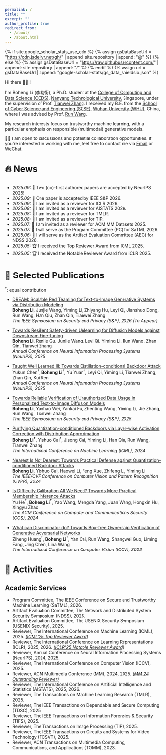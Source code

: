 ```yaml
---
permalink: /
title: ""
excerpt: ""
author_profile: true
redirect_from: 
  - /about/
  - /about.html
---
```


{% if site.google_scholar_stats_use_cdn %}
{% assign gsDataBaseUrl = "https://cdn.jsdelivr.net/gh/" | append: site.repository | append: "@" %}
{% else %}
{% assign gsDataBaseUrl = "https://raw.githubusercontent.com/" | append: site.repository | append: "/" %}
{% endif %}
{% assign url = gsDataBaseUrl | append: "google-scholar-stats/gs_data_shieldsio.json" %}

<span class='anchor' id='about-me'></span>

Hi there 👋👋 !

I'm Boheng Li (李勃衡), a Ph.D. student at the [College of Computing and Data Science (CCDS)](https://www.ntu.edu.sg/computing), [Nanyang Technological University](https://www.ntu.edu.sg/), Singapore, under the supervision of Prof. [Tianwei Zhang](https://personal.ntu.edu.sg/tianwei.zhang/index.html). I received my B.E. from the [School of Cyber Science and Engineering (SCSE)](http://cse.whu.edu.cn/index.htm), [Wuhan University (WHU)](https://www.whu.edu.cn/), China, where I was advised by Prof. [Run Wang](http://wangrun.github.io/). 

<!-- During my undergraduate studies, I also worked as a research intern at the [State Key Laboratory of Blockchain and Data Security](http://fit.zju.edu.cn/fitcn/2023/0406/c34346a2738118/page.htm), [Zhejiang University](https://www.zju.edu.cn/), China, collaborating with Dr. [Yiming Li](https://liyiming.tech/). -->

My research interests focus on trustworthy machine learning, with a particular emphasis on responsible (multimodal) generative models.

🌟🌟 I am open to discussions and potential collaboration opportunities. If you're interested in working with me, feel free to contact me via <a href="mailto:randy.bh.li@foxmail.com">Email</a> or <a href="https://antigonerandy.github.io/images/wechat.jpg">WeChat</a>.

<!-- My curriculum vitae can be downloaded [here (in English)](https://github.com/AntigoneRandy/antigonerandy.github.io/raw/main/docs/Boheng_Li_s_CV.pdf).  -->

# 🔥 News

<div style="max-height: 250px; overflow-y: auto;">
<ul>
  <li><em>2025.09:</em> 🎉 Two (co)-first authored papers are accepted by NeurIPS 2025!</li>
  <li><em>2025.09:</em> 🎉 One paper is accepted by IEEE S&P 2026.</li>
  <li><em>2025.09:</em> 📝 I am invited as a reviewer for ICLR 2026.</li>
  <li><em>2025.08:</em> 📝 I am invited as a reviewer for AISTATS 2026.</li>
  <li><em>2025.08:</em> 📝 I am invited as a reviewer for TMLR.</li>
  <li><em>2025.08:</em> 📝 I am invited as a reviewer for TIP.</li>
  <li><em>2025.07:</em> 📝 I am invited as a reviewer for ACM MM Datasets 2025.</li>
  <li><em>2025.07:</em> 📝 I will serve as the Program Committee (PC) for SaTML 2026.</li>
  <li><em>2025.06:</em> 📝 I will serve as the Artifact Evaluation Committee (AEC) for NDSS 2026.</li>
  <li><em>2025.05:</em> 🏆 I received the Top Reviewer Award from ICML 2025.</li>
  <li><em>2025.05:</em> 🏆 I received the Notable Reviewer Award from ICLR 2025.</li>
  <li><em>2025.03:</em> 📝 I am invited as a reviewer for ICCV 2025.</li>
  <li><em>2025.03:</em> 📝 I am invited as a reviewer for IEEE TDSC.</li>
  <!-- <li><em>2025.02:</em> 🎉 One paper is accepted by CVPR 2025.</li> -->
  <li><em>2025.02:</em> 📝 I am invited as a reviewer for NeurIPS 2025.</li>
  <li><em>2025.02:</em> 📝 I am invited as a reviewer for ACM MM 2025.</li>
  <li><em>2025.01:</em> 🎉 One paper is accepted by USENIX Security 2025.</li>
  <li><em>2025.01:</em> 📝 I am invited as a reviewer for IEEE TIFS.</li>
  <li><em>2024.12:</em> 📝 I am invited as a reviewer for ICML 2025.</li>
  <!-- <li><em>2024.12:</em> 🎉 One paper is accepted by AAAI 2025.</li> -->
  <li><em>2024.11:</em> 📝 I will serve as the Artifact Evaluation Committee (AEC) for USENIX Security 2025.</li>
  <li><em>2024.11:</em> 📝 I am invited as a reviewer for IEEE Transactions on Circuits and Systems for Video Technology (TCSVT).</li>
  <li><em>2024.11:</em> 🏆 I received the Outstanding Reviewer Award from ACM MM 2024.</li>
  <li><em>2024.09:</em> 🎉 One paper is accepted by S&P 2025.</li>
  <li><em>2024.05:</em> 🎉 One paper is accepted by ICML 2024.</li>
  <li><em>2024.02:</em> 🎉 One paper is accepted by CVPR 2024.</li>
  <li><em>2024.02:</em> 🏆 Our team won the Outstanding Prize of Innova University Student Innovation Achievement Award.</li>
  <li><em>2024.01:</em> 📝 I am invited as a reviewer for ACM MM 2024.</li>
  <!-- <li><em>2023.12:</em> 🎉 One paper is accepted by AAAI 2024.</li> -->
  <!-- <li><em>2023.10:</em> 🏆 I am awarded with National Scholarship 2023.</li>
  <li><em>2023.08:</em> 📝 I am invited as a reviewer by ACM TOMM.</li>
  <!-- <li><em>2023.08:</em> 🎉 One paper is accepted by ICCVW UnCV 2023.</li> -->
  <!-- <li><em>2023.07:</em> 🎉 One paper is accepted by ACM MM 2023.</li> -->
  <li><em>2023.07:</em> 🎉 One paper is accepted by ICCV 2023.</li>
  <li><em>2023.06:</em> 📝 I am invited as a reviewer by ACM MM.</li>
  <li><em>2023.02:</em> 🏆 I was awarded the Huawei Scholarship (54 candidates per year in WHU) by Wuhan University & Huawei Technologies Co., Ltd.</li>
  <li><em>2022.11:</em> 🏆 Our team "AntiE" won the Gold Reward (national highest award, award rate &lt; 0.01%) at the 8th China International College Students 'Internet+' Innovation and Entrepreneurship Competition. Thanks to all teammates and advisors!</li>
  <li><em>2022.10:</em> 🏆 I won the National Scholarship (0.2% national-wide) and was selected as Pacemaker to Merit Student of WHU (Award Rate: 60/59774=0.1%).</li>
  <!-- <li><em>2022.10:</em> 🏆 I ranked 1/157 in the 2022 Comprehensive Assessment of SCSE with a full score in practice and innovation ability. My total score surpassed the second place by 11%.</li> -->
  <li><em>2022.08:</em> 🏆 Our team won the Outstanding Winner Award (highest award) in the 2022 National College Student Surveying and Mapping Discipline Innovation and Entrepreneurship Intelligent Competition.</li>
  <li><em>2022.08:</em> 🏆 Our team "AntiE" won the Golden Prize in the 8th China International College Students "Internet+" Innovation and Entrepreneurship Competition, Hubei Province Division, and successfully entered the National Finals.</li>
  <li><em>2022.08:</em> 🏆 Our team won the First Prize in the 15th Chinese Collegiate Computing Competition National Finals (4C'2022).</li>
  <li><em>2022.08:</em> 🏆 Our team "AntiE" won the Outstanding Winner Award in the 14th Shenzhen Innovation and Entrepreneurship Competition.</li>
  <li><em>2022.07:</em> 🎓 This semester ended with a GPA of 4.0/4.0 and an average score of 95.47/100.</li>
  <li><em>2022.07:</em> 🏆 I won the Second Prize in the Lanqiao Cup national finals.</li>
  <li><em>2022.07:</em> 🏆 Our team "AntiE" won the Golden Prize in the "Challenge Cup" Innovation and Entrepreneurship Competition, Hubei Province Division, and successfully entered the National Competition.</li> 
  <!-- <li><em>2022.06:</em> 🏆 I was awarded as a "Social Activity Activist" by Wuhan University.</li> -->
  <!-- <li><em>2022.06:</em> 📄 Our paper "Optimized Design Method for Satellite Constellation Configuration Based on Real-time Coverage Area Evaluation" was accepted by Geoinformatics 2022. <a href="https://arxiv.org/pdf/2209.09131.pdf">[PDF]</a></li> -->
  <!-- <li><em>2022.06:</em> 📄 Our paper "Comprehensive Evaluation of Emergency Shelters in Wuhan City Based on GIS" was accepted by Geoinformatics 2022. <a href="https://arxiv.org/pdf/2209.07687.pdf">[PDF]</a></li> -->
</ul>
</div>


# 📝 Selected Publications 

$^\dagger$: equal contribution

<!-- ## 🛰️ Geoinformatics & Remote Sensing
- [Optimized Design Method for Satellite Constellation Configuration Based on Real-time Coverage Area Evaluation](https://ieeexplore.ieee.org/document/9963835)   
Jiahao Zhou, **Boheng Li**, Qingxiang Meng   
*The 29th International Conference on Geoinformatics (CPGIS), 2022*

- [Comprehensive Evaluation of Emergency Shelters in Wuhan City Based on GIS](https://ieeexplore.ieee.org/document/9963810)   
Tingyu Luo, **Boheng Li**, Jiahao Zhou, Qingxiang Meng   
*The 29th International Conference on Geoinformatics (CPGIS), 2022* -->
- [DREAM: Scalable Red Teaming for Text-to-Image Generative Systems via Distribution Modeling](https://arxiv.org/abs/2507.16329)   
**Boheng Li**, Junjie Wang, Yiming Li, Zhiyang Hu, Leyi Qi, Jianshuo Dong, Run Wang, Han Qiu, Zhan Qin, Tianwei Zhang   
*The IEEE Symposium on Security and Privacy (S&P), 2026 (To Appear)*

- [Towards Resilient Safety-driven Unlearning for Diffusion Models against Downstream Fine-tuning](https://arxiv.org/abs/2507.16302)   
**Boheng Li**, Renjie Gu, Junjie Wang, Leyi Qi, Yiming Li, Run Wang, Zhan Qin, Tianwei Zhang   
*Annual Conference on Neural Information Processing Systems (NeurIPS), 2025*

- [Taught Well Learned Ill: Towards Distillation-conditional Backdoor Attack]()   
Yukun Chen$^\dagger$, **Boheng Li**$^\dagger$, Yu Yuan$^\dagger$, Leyi Qi, Yiming Li, Tianwei Zhang, Zhan Qin, Kui Ren   
*Annual Conference on Neural Information Processing Systems (NeurIPS), 2025*

<!-- - [Towards Label-Only Membership Inference Attack against Pre-trained Large Language Models](https://www.arxiv.org/abs/2502.18943)   
Yu He, **Boheng Li**, Liu Liu, Zhongjie Ba, Wei Dong, Yiming Li, Zhan Qin, Kui Ren, Chun Chen   
*The 34th USENIX Security Symposium (USENIX Security), 2025* -->

- [Towards Reliable Verification of Unauthorized Data Usage in Personalized Text-to-Image Diffusion Models](https://arxiv.org/abs/2410.10437)   
**Boheng Li**, Yanhao Wei, Yankai Fu, Zhenting Wang, Yiming Li, Jie Zhang, Run Wang, Tianwei Zhang   
*The IEEE Symposium on Security and Privacy (S&P), 2025*

- [Purifying Quantization-conditioned Backdoors via Layer-wise Activation Correction with Distribution Approximation](https://openreview.net/pdf?id=CEfr3h68KU)   
**Boheng Li$^\dagger$**, Yishuo Cai$^\dagger$, Jisong Cai, Yiming Li, Han Qiu, Run Wang, Tianwei Zhang   
*The International Conference on Machine Learning (ICML), 2024*

- [Nearest Is Not Dearest: Towards Practical Defense against Quantization-conditioned Backdoor Attacks](https://arxiv.org/abs/2405.12725)   
**Boheng Li**, Yishuo Cai, Haowei Li, Feng Xue, Zhifeng Li, Yiming Li   
*The IEEE/CVF Conference on Computer Vision and Pattern Recognition (CVPR), 2024*

- [Is Difficulty Calibration All We Need? Towards More Practical Membership Inference Attacks](https://arxiv.org/abs/2409.00426)   
Yu He$^\dagger$, **Boheng Li$^\dagger$**, Yao Wang, Mengda Yang, Juan Wang, Hongxin Hu, Xingyu Zhao   
*The ACM Conference on Computer and Communications Security (CCS), 2024*

- [What can Discriminator do? Towards Box-free Ownership Verification of Generative Adversarial Networks](https://arxiv.org/abs/2307.15860)   
Ziheng Huang$^\dagger$, **Boheng Li**$^\dagger$, Yan Cai, Run Wang, Shangwei Guo, Liming Fang, Jing Chen, Lina Wang   
*The International Conference on Computer Vision (ICCV), 2023*

<!-- 
- [Invisible Backdoor Attack against Self-supervised Learning]()    
Hanrong Zhang, Zhenting Wang, **Boheng Li**, Fulin Lin, Tingxu Han, Mingyu Jin, Chenlu Zhan, Mengnan Du, Hongwei Wang, Shiqing Ma   
*The IEEE/CVF Conference on Computer Vision and Pattern Recognition (CVPR), 2025* -->

<!-- - [Lips Are Lying: Spotting the Temporal Inconsistency between Audio and Visual in Lip-Syncing DeepFakes](https://arxiv.org/abs/2401.15668)   
Weifeng Liu, Tianyi She, Jiawei Liu, **Boheng Li**, Dongyu Yao, Ziyou Liang, Run Wang   
*Annual Conference on Neural Information Processing Systems (NeurIPS), 2024* -->

<!-- ## 🤖️ AI Security, Privacy & Intellectual Property (IP) Protection -->
<!-- - [Transfer Learning of Real Image Features with Soft Contrastive Loss for Fake Image Detection]()   
Ziyou Liang, Weifeng Liu, Run Wang, Mengjie Wu, **Boheng Li**, Yuyang Zhang, Lina Wang, Xinyi Yang   
*Annual AAAI Conference on Artificial Intelligence (AAAI), 2025*

- [TraceEvader: Making DeepFakes More Untraceable via Evading the Forgery Model Attribution](https://ojs.aaai.org/index.php/AAAI/article/view/29973)   
Mengjie Wu, Jingui Ma, Run Wang, Sidan Zhang, **Boheng Li**, Chenhao Lin, Liming Fang, Lina Wang   
*Annual AAAI Conference on Artificial Intelligence (AAAI), 2024*

- [Free Fine-tuning: A Plug-and-Play Watermarking Scheme for Deep Neural Networks](https://arxiv.org/abs/2210.07809)   
Run Wang, Jixing Ren, **Boheng Li**, Tianyi She, Wenhui Zhang, Liming Fang, Jing Chen, Lina Wang  
*ACM Multimedia (MM), 2023*  -->

<!-- - [Dual-level Interaction for Domain Adaptive Semantic Segmentation](https://arxiv.org/abs/2307.07972)   
Dongyu Yao, **Boheng Li**$^\*$   
*ICCV Workshop on Uncertainty Quantification for Computer Vision (UnCV), 2023* -->


<!-- # 🏆 Competition Awards
- 🏅️ **Gold Reward.** The 8th China International College Students "Internet+" Innovation and Entrepreneurship Competition. *2022.11*
- **First Prize.** The 2022 China Mobile Creator Marathon "OnePoint" Special Competition on Spatio-temporal Information *2022.11*
- **First Prize.** The 15th Chinese Collegiate Computing Competition National Finals (4C'2022). *2022.09*
- **Golden Prize of Hubei Province.** The 2022 "Challenge Cup" Innovation and Entrepreneurship Competition. *2022.08*
- **Outstanding Winner Award.** The 2022 National College Student Surveying and Mapping Discipline Innovation and Entrepreneurship Intelligent Competition Development and Design Competition. *2022.08*
- **Second Prize.** The Lanqiao Cup Competition National Finals. *2022.08*
- **Outstanding Winner Award.** The 14th Shenzhen Innovation and Entrepreneurship Competition. *2022.07*
- **First Place in Second Prize.** The 2018 National Olympic in Informatics, Sichuan Provincial Competition (NOIp'18). *2018.11* -->

<!-- # 🎖 Scholarships and Honors
- *2024.06* **Outstanding Graduate**, *Wuhan University, China*
- *2024.06* **Outstanding Bachelor Thesis Award**, *Wuhan University, China*
- *2023.10* **National Scholarship** (Award Rate: 0.2% national-wide) *Ministry of Education, China* 
- *2023.02* **Huawei Scholarship** (Award Rate: 54/59774=0.1%) *Wuhan University & Huawei Technologies Co., Ltd.*
- *2022.10* **Pacemaker to Merit Student** (Award Rate: 60/59774=0.1%) *Wuhan University*
- *2022.10* **National Scholarship** (Award Rate: 0.2% national-wide) *Ministry of Education, China* 
- *2022.10* **First Class Scholarship of WHU** (Award Rate: 5% school-wide) *Wuhan University* 
- *2022.06* **Social Activist** (Award Rate: 1584/59774=2.6%) *Wuhan University*
- *2021.10* **Merit Student**  (Award Rate: 10% school-wide) *Wuhan University* 
- *2021.10* **HUANG Zhangren Scholarship** (Award Rate: 60/59774=0.1%, 60 candidates per year in WHU) *Wuhan University* 
- *2021.10* **First Class Scholarship of WHU** (Award Rate: 5% school-wide) *Wuhan University* 
- *2021.06* **Excellent Student Cadre** (Award Rate: 924/59774=1.5%) *Wuhan University* -->

<!-- # 📖 Educations
- *2024.08 - Now*, Ph.D. Student, College of Computing and Data Science, Nanyang Technological University, Singapore. 
- *2020.09 - 2024.06*, Undergraduate, School of Cyber Science and Engineering, Wuhan University, China. Majoring in Information Security. 
- *2017.09 - 2020.06*, Senior Middle School, Class of Olympic in Informatics, Chengdu Foreign Languages School, China.
- *2014.09 - 2017.06*, Junior Middle School, Chengdu Foreign Languages School, China. -->

# 🎡 Activities

## Academic Services
- Program Committee, The IEEE Conference on Secure and Trustworthy Machine Learning (SaTML), 2026.
- Artifact Evaluation Committee, The Network and Distributed System Security Symposium (NDSS), 2026.
- Artifact Evaluation Committee, The USENIX Security Symposium (USENIX Security), 2025.
- Reviewer, The International Conference on Machine Learning (ICML), 2025. *[(ICML'25 Top Reviewer Award)](https://icml.cc/Conferences/2025/ProgramCommittee)*
- Reviewer, The International Conference on Learning Representations (ICLR), 2025, 2026. *[(ICLR'25 Notable Reviewer Award)](https://iclr.cc/Conferences/2025/Reviewers)*
- Reviewer, Annual Conference on Neural Information Processing Systems (NeurIPS), 2024, 2025.
- Reviewer, The International Conference on Computer Vision (ICCV), 2025.
- Reviewer, ACM Multimedia Conference (MM), 2024, 2025. *[(MM'24 Outstanding Reviewer)](https://2024.acmmm.org/outstanding-ac-reviewer)*
- Reviewer, The International Conference on Artificial Intelligence and Statistics (AISTATS), 2025, 2026.
- Reviewer, The Transactions on Machine Learning Research (TMLR), 2025.
- Reviewer, The IEEE Transactions on Dependable and Secure Computing (TDSC), 2025.
- Reviewer, The IEEE Transactions on Information Forensics & Security (TIFS), 2025.
- Reviewer, The Transactions on Image Processing (TIP), 2025.
- Reviewer, The IEEE Transactions on Circuits and Systems for Video Technology (TCSVT), 2025.
- Reviewer, ACM Transactions on Multimedia Computing, Communications, and Applications (TOMM), 2023.


<!-- # 🧑‍🏫 Teaching Experiences
- Teaching Assistant, Artificial Intelligence (AI), Undergrads, SCSE, WHU, Fall 2022. \[[理论复习课PPT](https://github.com/AntigoneRandy/antigonerandy.github.io/raw/main/docs/AI2022Review-BohengLi.pdf)\] \[[2022 Fall期末考试试卷PDF](https://github.com/AntigoneRandy/antigonerandy.github.io/raw/main/docs/AIFinalExam-Fall2022.pdf)\]
- Teaching Assistant, Big Data Analysis, Undergrads, SCSE, WHU, Fall 2023. -->

<!-- ## Invited talks (Selected)

- 计算机设计大赛经验分享, Spring 2023. \[[Slides](https://github.com/AntigoneRandy/antigonerandy.github.io/raw/main/docs/ComputerDeignCompetition.pdf)\]

- 竞赛经验漫谈, Fall 2022. \[[Slides](https://github.com/AntigoneRandy/antigonerandy.github.io/raw/main/docs/Competitions-2022Fall.pdf)\]

- 新老生经验交流会, Fall 2021. \[[Slides and Other Materials](https://github.com/AntigoneRandy/antigonerandy.github.io/raw/main/docs/ExperienceSharing2021Winter.zip)\] -->

<!-- # 💻 Internships
To be updated. -->

<!-- # 🔗 Useful Links

## Courses

- [Linear Algebra (Hung-yi Lee, NTU, 2018)](https://www.youtube.com/watch?v=uUrt8xgdMbs&list=PLJV_el3uVTsNmr39gwbyV-0KjULUsN7fW)

- [CS229: Machine Learning](https://cs229.stanford.edu/)

- [CS230 Deep Learning](https://cs230.stanford.edu/)

- [CS231n Deep Learning for Computer Vision](http://cs231n.stanford.edu/)

- [CS224n: Natural Language Processing with Deep Learning](http://web.stanford.edu/class/cs224n/)

- [CS131 Computer Vision: Foundations and Applications](http://vision.stanford.edu/teaching/cs131_fall2223/index.html)

- [北京邮电大学鲁鹏-计算机视觉 清晰版 国家级精品课程](https://www.bilibili.com/video/BV1VW4y1v7Ph/)

- [火炉课堂-深度学习 (厦门大学)](https://www.bilibili.com/video/BV1qq4y1f7Fm)

- [中科大-凸优化](https://www.bilibili.com/video/av40868517)

- [The Next Step for Machine Learning (Hung-yi Lee, NTU, 2019)](https://www.youtube.com/watch?v=XnyM3-xtxHs&list=PLJV_el3uVTsOK_ZK5L0Iv_EQoL1JefRL4)

- [人工智能的数学基础（清华出版社）](https://www.bilibili.com/video/BV15N4y1w7e1/)

- [理解机器学习](https://www.bilibili.com/video/BV1hg411h7ys)

## Writing

- 英文学术论文写作指南 \[[link](https://www.bilibili.com/video/BV1aa411H757/)\]

- 学术规范与论文写作-南开大学程明明 \[[link](https://www.bilibili.com/video/BV18F411M7YL/)\]

- [Matplotlib cheatsheets and handouts](https://matplotlib.org/cheatsheets/)

- [十分钟掌握Seaborn，进阶Python数据可视化分析](https://zhuanlan.zhihu.com/p/49035741)

- [科学写作与哲学](https://zhuanlan.zhihu.com/p/433168083)

- [绘图软件/编程大全](https://www.bilibili.com/video/BV1gR4y1y76U)

- [如何进行高质量科研论文的写作：Shui Yu 悉尼科技大学](https://www.bilibili.com/video/BV1a8411s7Nr?p=1)

## 💻 Coding Skills

- Python最佳实践指南 \[[link](http://itpcb.com/docs/pythonguide/)\]

- Python Cookbook 3rd Edition Documentation \[[link](http://itpcb.com/docs/python3cookbook/)\]

- 🥡 Git 菜单 \[[link](http://itpcb.com/docs/gitrecipes/)\]

- Linux 基础与工具教程 \[[link](http://itpcb.com/docs/linuxtools/base/index.html)\]

## 🤖️ Artificial Intelligence & Deep Learning

- 新手如何入门pytorch？ \[[link](https://www.zhihu.com/question/55720139/answer/2788304721)\]

- 人工智能与Pytorch深度学习 \[[link](https://space.bilibili.com/100682193/channel/collectiondetail?sid=689091)\]

- [A PyTorch Tools, best practices & Styleguide](https://github.com/IgorSusmelj/pytorch-styleguide)

## Roadmap

- [科研人必看！盘点那些最好用的 AI 学术科研工具](https://zhuanlan.zhihu.com/p/153279496)

- [本科生如何自学机器学习？](https://www.zhihu.com/question/332726203/answer/737596538)

- [计算机视觉中的对抗样本 (Adversarial example)](https://zhuanlan.zhihu.com/p/352456539)

- [简单梳理一下机器学习可解释性 (Interpretability)](https://zhuanlan.zhihu.com/p/141013178)

## Misc

- [网络安全领域的科学研究和论文发表 美国西北大学 Xinyu Xing](https://www.bilibili.com/video/BV1Le4y1S7uw)

- [CVPR 9999 Best Paper——《一种加辣椒的番茄炒蛋》](https://zhuanlan.zhihu.com/p/433237905)

- [深度学习理论与实践---深度学习中的信息论：熵、最短编码、交叉熵与互信息](https://zhuanlan.zhihu.com/p/565412701)

- [Pytorch实验代码的亿些小细节](https://github.com/ahangchen/windy-afternoon/blob/master/ml/pratice/torch_best_practice.md)

- [【万字长文详解】Python库collections，让你击败99%的Pythoner](https://zhuanlan.zhihu.com/p/343747724)

- [记一次神奇的 Rebuttal 经历](https://zhuanlan.zhihu.com/p/353761920)

- [精美的终端工具 - Rich](https://www.zhihu.com/question/317758961/answer/2627662722)

- [有没有什么可以节省大量时间的 Deep Learning 效率神器？-深度学习可视化中间变量的神器Visualizer](https://www.zhihu.com/question/384519338/answer/2620414587)

- [AI-research-tools](https://github.com/bighuang624/AI-research-tools/blob/master/README.md#ai-research-tools)

- [自动超参数搜索工具optuna](https://github.com/optuna/optuna)

- [科研写作技巧](https://www.zhihu.com/question/528654768/answer/2452424449) -->